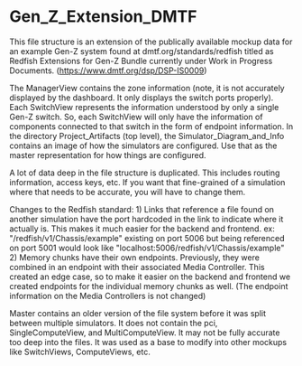# Gen_Z_Extension_DMTF

This file structure is an extension of the publically available mockup data for an example
Gen-Z system found at dmtf.org/standards/redfish titled as Redfish Extensions for Gen-Z Bundle
currently under Work in Progress Documents. (https://www.dmtf.org/dsp/DSP-IS0009)

The ManagerView contains the zone information (note, it is not accurately displayed by the dashboard. It only displays the switch ports properly).
Each SwitchView represents the information understood by only a single Gen-Z switch.
So, each SwitchView will only have the information of components connected to that switch in the form of endpoint information.
In the directory Project_Artifacts (top level), the Simulator_Diagram_and_Info contains an image of how the simulators are configured. Use that as the master representation for how things are configured.

A lot of data deep in the file structure is duplicated. This includes routing information, access keys, etc. If you want that fine-grained of a simulation where that needs to be accurate, you will have to change them.

Changes to the Redfish standard:
	1) Links that reference a file found on another simulation have the port hardcoded in the link to indicate where it actually is. This makes it much easier for the backend and frontend.
	ex: "/redfish/v1/Chassis/example" existing on port 5006 but being referenced on port 5001 would look like "localhost:5006/redfish/v1/Chassis/example"
	2) Memory chunks have their own endpoints. Previously, they were combined in an endpoint with their associated Media Controller. This created an edge case, so to make it easier on the backend and frontend we created endpoints for the individual memory chunks as well. (The endpoint information on the Media Controllers is not changed)

Master contains an older version of the file system before it was split between multiple simulators. It does not contain the pci, SingleComputeView, and MultiComputeView. It may not be fully accurate too deep into the files. It was used as a base to modify into other mockups like SwitchViews, ComputeViews, etc.
